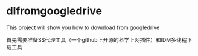 # dlfromgoogledrive
This project will show you how to download from googledrive

首先需要准备SS代理工具（一个github上开源的科学上网插件）和IDM多线程下载工具

